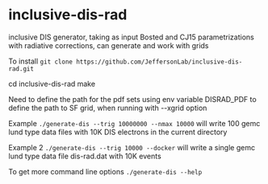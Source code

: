 # inclusive-dis-rad
inclusive DIS generator, taking as input Bosted and CJ15 parametrizations with radiative corrections, can generate and work with grids 

To install `git clone https://github.com/JeffersonLab/inclusive-dis-rad.git`

cd inclusive-dis-rad make

Need to define the path for the pdf sets using env variable DISRAD_PDF to define the path to SF grid, when running with --xgrid option

Example `./generate-dis --trig 10000000 --nmax 10000` will write 100 gemc lund type data files with 10K DIS electrons in the current directory



Example 2 `./generate-dis --trig 10000 --docker` will write a single gemc lund type data file dis-rad.dat with 10K events  


To get more command line options
`./generate-dis --help`
